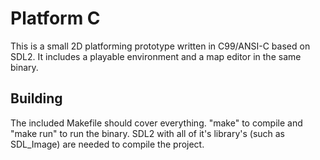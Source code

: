 # Platform C

This is a small 2D platforming prototype written in C99/ANSI-C based on SDL2. It
includes a playable environment and a map editor in the same binary.


## Building
The included Makefile should cover everything. "make" to compile and "make run"
to run the binary. SDL2 with all of it's library's (such as SDL_Image) are
needed to compile the project.
